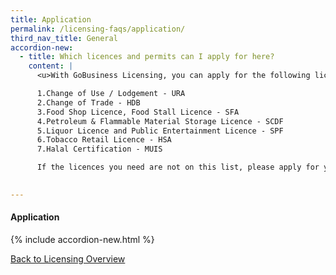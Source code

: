 ```yaml
---
title: Application
permalink: /licensing-faqs/application/
third_nav_title: General
accordion-new:
  - title: Which licences and permits can I apply for here?
    content: |
      <u>With GoBusiness Licensing, you can apply for the following licences from these government agencies</u>

      1.Change of Use / Lodgement - URA
      2.Change of Trade - HDB
      3.Food Shop Licence, Food Stall Licence - SFA
      4.Petroleum & Flammable Material Storage Licence - SCDF
      5.Liquor Licence and Public Entertainment Licence - SPF
      6.Tobacco Retail Licence - HSA
      7.Halal Certification - MUIS

      If the licences you need are not on this list, please apply for your licences using our Self-Service feature <a href="#">here<a>.

   
---
```


#### Application
{% include accordion-new.html %}

[Back to Licensing Overview](/run-and-grow/licensing-overview/)

